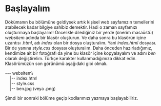 # Başlayalım

Dökümanın bu bölümüne geldiysek artık kişisel web sayfamızın temellerini atabilecek kadar bilgiye sahibiz demektir. Hadi o zaman sayfamızı oluşturmaya başlayalım! Öncelikle dilediğiniz bir yerde (önerim masaüstü) *websitem* adında bir klasör oluşturun. Ve daha sonra bu klasörün içine uzantısı *.html*, adı *index* olan bir dosya oluşturalım. Yani *index.html* dosyası. Bir de yanına *style.css* dosyası oluşturalım. Daha önceden hazırladığımız, kendimize ait bir fotoğrafı da yine bu klasör içine kopyalayalım ve adını *ben* olarak değiştirelim. Türkçe karakter kullanmadığımıza dikkat edin. Klasörümüzün son görünümü aşağıdaki gibi olmalı.

--- websitem\  <br>
&nbsp;&nbsp;&nbsp;&nbsp;|-- index.html  <br>
&nbsp;&nbsp;&nbsp;&nbsp;|-- style.css  <br>
&nbsp;&nbsp;&nbsp;&nbsp;|-- ben.jpg (veya .png)

Şimdi bir sonraki bölüme geçip kodlarımızı yazmaya başlayabiliriz.
